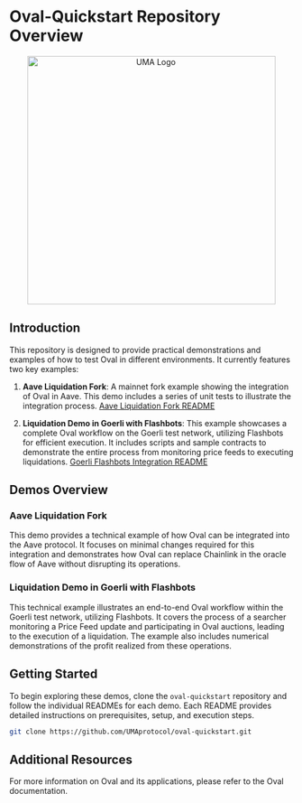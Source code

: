 
# Oval-Quickstart Repository Overview
<p align="center">
  <img alt="UMA Logo" src="https://i.imgur.com/fSkkK5M.png" width="440">
</p>


## Introduction
This repository is designed to provide practical demonstrations and examples of how to test Oval in different environments. It currently features two key examples:

1. **Aave Liquidation Fork**: A mainnet fork example showing the integration of Oval in Aave. This demo includes a series of unit tests to illustrate the integration process. [Aave Liquidation Fork README](./test/readme.md)

2. **Liquidation Demo in Goerli with Flashbots**: This example showcases a complete Oval workflow on the Goerli test network, utilizing Flashbots for efficient execution. It includes scripts and sample contracts to demonstrate the entire process from monitoring price feeds to executing liquidations. [Goerli Flashbots Integration README](./liquidation-demo-flashbots/readme.md)

## Demos Overview

### Aave Liquidation Fork
This demo provides a technical example of how Oval can be integrated into the Aave protocol. It focuses on minimal changes required for this integration and demonstrates how Oval can replace Chainlink in the oracle flow of Aave without disrupting its operations.

### Liquidation Demo in Goerli with Flashbots
This technical example illustrates an end-to-end Oval workflow within the Goerli test network, utilizing Flashbots. It covers the process of a searcher monitoring a Price Feed update and participating in Oval auctions, leading to the execution of a liquidation. The example also includes numerical demonstrations of the profit realized from these operations.

## Getting Started
To begin exploring these demos, clone the `oval-quickstart` repository and follow the individual READMEs for each demo. Each README provides detailed instructions on prerequisites, setup, and execution steps.

```bash
git clone https://github.com/UMAprotocol/oval-quickstart.git
```

## Additional Resources
For more information on Oval and its applications, please refer to the Oval documentation.
